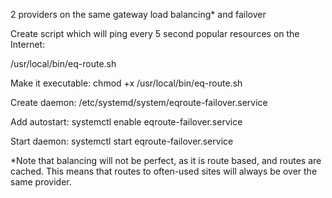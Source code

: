 2 providers on the same gateway load balancing* and failover

Create script which will ping every 5 second popular resources on the Internet:

/usr/local/bin/eq-route.sh

Make it executable: chmod +x /usr/local/bin/eq-route.sh

Create daemon: /etc/systemd/system/eqroute-failover.service

Add autostart: systemctl enable eqroute-failover.service

Start daemon: systemctl start eqroute-failover.service


*Note that balancing will not be perfect, as it is route based, and routes are cached. This means that routes to often-used sites will always be over the same provider.
